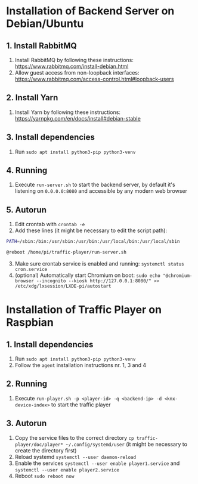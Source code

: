 # Installation of Backend Server on Debian/Ubuntu

## 1. Install RabbitMQ
1. Install RabbitMQ by following these instructions: https://www.rabbitmq.com/install-debian.html
2. Allow guest access from non-loopback interfaces: https://www.rabbitmq.com/access-control.html#loopback-users

## 2. Install Yarn
1. Install Yarn by following these instructions: https://yarnpkg.com/en/docs/install#debian-stable

## 3. Install dependencies
1. Run `sudo apt install python3-pip python3-venv`

## 4. Running
1. Execute `run-server.sh` to start the backend server, by default it's listening on `0.0.0.0:8080` and accessible by any modern web browser

## 5. Autorun
1. Edit crontab with `crontab -e`
2. Add these lines (it might be necessary to edit the script path):

```sh
PATH=/sbin:/bin:/usr/sbin:/usr/bin:/usr/local/bin:/usr/local/sbin

@reboot /home/pi/traffic-player/run-server.sh
```

3. Make sure crontab service is enabled and running: `systemctl status cron.service`
4. (optional) Automatically start Chromium on boot: `sudo echo "@chromium-browser --incognito --kiosk http://127.0.0.1:8080/" >> /etc/xdg/lxsession/LXDE-pi/autostart`

# Installation of Traffic Player on Raspbian

## 1. Install dependencies
1. Run `sudo apt install python3-pip python3-venv`
2. Follow the `agent` installation instructions nr. 1, 3 and 4

## 2. Running
1. Execute `run-player.sh -p <player-id> -q <backend-ip> -d <knx-device-index>` to start the traffic player

## 3. Autorun
1. Copy the service files to the correct directory `cp traffic-player/doc/player* ~/.config/systemd/user` (it might be necessary to create the directory first)
2. Reload systemd `systemctl --user daemon-reload`
3. Enable the services `systemctl --user enable player1.service` and `systemctl --user enable player2.service`
4. Reboot `sudo reboot now`
